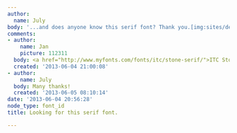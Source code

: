 ```yaml
---
author:
  name: July
body: '...and does anyone know this serif font? Thank you.[img:sites/default/files/old-images/Foto4_5397.jpg]'
comments:
- author:
    name: Jan
    picture: 112311
  body: <a href="http://www.myfonts.com/fonts/itc/stone-serif/">ITC Stone Serif</a>.
  created: '2013-06-04 21:00:08'
- author:
    name: July
  body: Many thanks!
  created: '2013-06-05 08:10:14'
date: '2013-06-04 20:56:28'
node_type: font_id
title: Looking for this serif font.

---
```

